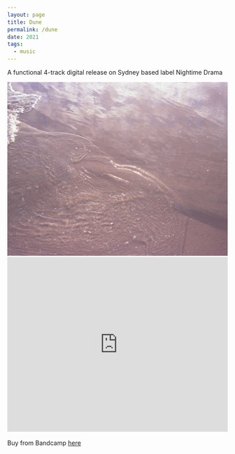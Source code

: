 ```yaml
---
layout: page
title: Dune
permalink: /dune
date: 2021
tags:
  - music
---
```

<p class="intro">A functional 4-track digital release on Sydney based label Nightime Drama</p>
<img src ="assets/studio/ulladulla.webp">
<iframe width="100%" height="400" scrolling="no" frameborder="no" allow="autoplay" src="https://w.soundcloud.com/player/?url=https%3A//api.soundcloud.com/playlists/1252509118&cauto_play=false&hide_related=true&show_comments=false&show_user=true&show_reposts=false&show_teaser=true"></iframe>

Buy from Bandcamp [here](https://nightimedrama.bandcamp.com/album/dune-ep?from=search&search_item_id=2369104894&search_item_type=a&search_match_part=?&search_page_id=4151127139&search_page_no=0&search_rank=3&logged_in_menubar=true)